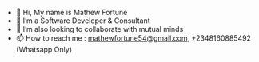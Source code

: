 - 👋 Hi, My name is Mathew Fortune
- 👀 I’m a Software Developer & Consultant
- 💞️ I’m also looking to collaborate with mutual minds 
- 📫 How to reach me : mathewfortune54@gmail.com, +2348160885492 (Whatsapp Only)

<!---
ugoabuchi/ugoabuchi is a ✨ special ✨ repository because its `README.md` (this file) appears on your GitHub profile.
You can click the Preview link to take a look at your changes.
--->
